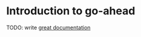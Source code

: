 # Introduction to go-ahead

TODO: write [great documentation](http://jacobian.org/writing/what-to-write/)
